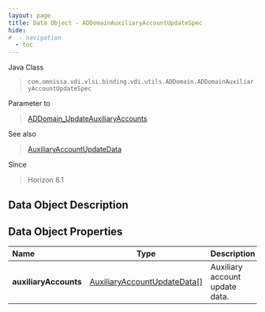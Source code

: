 ```yaml
---
layout: page
title: Data Object - ADDomainAuxiliaryAccountUpdateSpec
hide:
#  - navigation
  - toc
---
```






Java Class
> `com.omnissa.vdi.vlsi.binding.vdi.utils.ADDomain.ADDomainAuxiliaryAccountUpdateSpec`

Parameter to
> [ADDomain_UpdateAuxiliaryAccounts](vdi.utils.ADDomain.md#updateAuxiliaryAccounts)

See also
> [AuxiliaryAccountUpdateData](vdi.utils.ADDomain.AuxiliaryAccountUpdateData.md)

Since
> Horizon 8.1


## Data Object Description

## Data Object Properties

 Name | Type | Description
:---|:---:|:---
**auxiliaryAccounts**| [AuxiliaryAccountUpdateData[]](vdi.utils.ADDomain.AuxiliaryAccountUpdateData.md)|  Auxiliary account update data.


 
